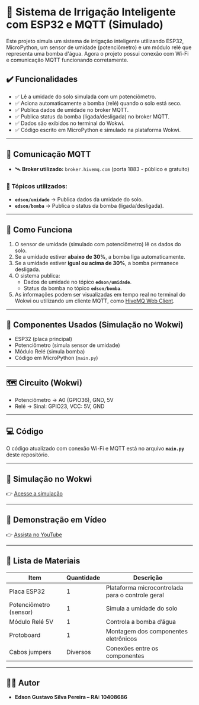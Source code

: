 # 🚀 Sistema de Irrigação Inteligente com ESP32 e MQTT (Simulado)

Este projeto simula um sistema de irrigação inteligente utilizando ESP32, MicroPython, um sensor de umidade (potenciômetro) e um módulo relé que representa uma bomba d'água. Agora o projeto possui conexão com Wi-Fi e comunicação MQTT funcionando corretamente.

## ✔️ Funcionalidades

- ✅ Lê a umidade do solo simulada com um potenciômetro.
- ✅ Aciona automaticamente a bomba (relé) quando o solo está seco.
- ✅ Publica dados de umidade no broker MQTT.
- ✅ Publica status da bomba (ligada/desligada) no broker MQTT.
- ✅ Dados são exibidos no terminal do Wokwi.
- ✅ Código escrito em MicroPython e simulado na plataforma Wokwi.

---

## 📡 Comunicação MQTT

- 🛰️ **Broker utilizado:** `broker.hivemq.com` (porta 1883 - público e gratuito)

### 🔗 **Tópicos utilizados:**
- **`edson/umidade`** → Publica dados da umidade do solo.
- **`edson/bomba`** → Publica o status da bomba (ligada/desligada).

---

## 🧠 Como Funciona

1. O sensor de umidade (simulado com potenciômetro) lê os dados do solo.
2. Se a umidade estiver **abaixo de 30%**, a bomba liga automaticamente.
3. Se a umidade estiver **igual ou acima de 30%**, a bomba permanece desligada.
4. O sistema publica:
   - Dados de umidade no tópico **`edson/umidade`**.
   - Status da bomba no tópico **`edson/bomba`**.
5. As informações podem ser visualizadas em tempo real no terminal do Wokwi ou utilizando um cliente MQTT, como [HiveMQ Web Client](https://www.hivemq.com/demos/websocket-client/).

---

## 🔌 Componentes Usados (Simulação no Wokwi)

- ESP32 (placa principal)
- Potenciômetro (simula sensor de umidade)
- Módulo Relé (simula bomba)
- Código em MicroPython (`main.py`)

---

## 🗺️ Circuito (Wokwi)

- Potenciômetro → A0 (GPIO36), GND, 5V
- Relé → Sinal: GPIO23, VCC: 5V, GND

---

## 💻 Código

O código atualizado com conexão Wi-Fi e MQTT está no arquivo **`main.py`** deste repositório.

---

## 🔗 Simulação no Wokwi

👉 [Acesse a simulação](https://wokwi.com/projects/429625709486787585)

---

## 🎥 Demonstração em Vídeo

👉 [Assista no YouTube](https://youtu.be/Mx8yYbpQopg?si=bhWTE6jdw4mN8kx-)

---

## 🧰 Lista de Materiais

| Item                         | Quantidade | Descrição                                        |
|------------------------------|------------|--------------------------------------------------|
| Placa ESP32                  | 1          | Plataforma microcontrolada para o controle geral |
| Potenciômetro (sensor)       | 1          | Simula a umidade do solo                         |
| Módulo Relé 5V               | 1          | Controla a bomba d’água                          |
| Protoboard                   | 1          | Montagem dos componentes eletrônicos             |
| Cabos jumpers                | Diversos   | Conexões entre os componentes                    |

---

## 👨‍💻 Autor

- **Edson Gustavo Silva Pereira – RA: 10408686**

